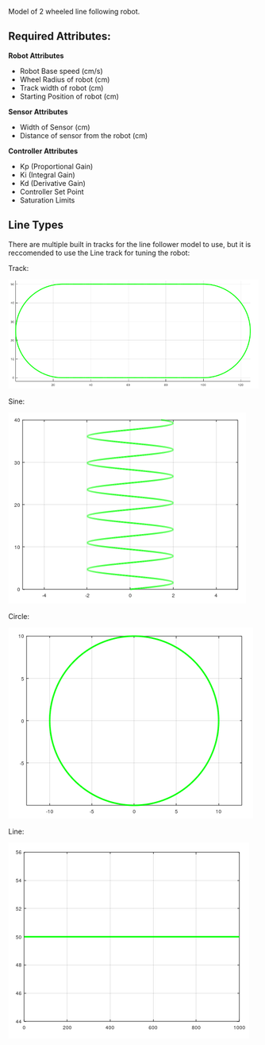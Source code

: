 Model of 2 wheeled line following robot.

## **Required Attributes:**
**Robot Attributes**
* Robot Base speed (cm/s)
* Wheel Radius of robot (cm)
* Track width of robot (cm)
* Starting Position of robot (cm)

**Sensor Attributes**
* Width of Sensor (cm)
* Distance of sensor from the robot (cm)

**Controller Attributes**
* Kp (Proportional Gain)
* Ki (Integral Gain)
* Kd (Derivative Gain)
* Controller Set Point
* Saturation Limits


## **Line Types**
There are multiple built in tracks for the line follower model to use, but it is reccomended to use the Line track for tuning the robot:

Track:

![alt text](docs/BuildTrack.PNG "BuildTrack")

Sine:

![alt text](docs/BuildSine.PNG "BuildSine")

Circle:

![alt text](docs/BuildCircle.PNG "BuildCircle")

Line: 

![alt text](docs/BuildLine.PNG "BuildLine")

